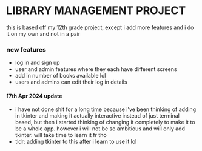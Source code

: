 # LIBRARY MANAGEMENT PROJECT
this is based off my 12th grade project, except i add more features and i do it on my own and not in a pair
### new features
- log in and sign up
- user and admin features where they each have different screens
- add in number of books available lol
- users and admins can edit their log in details
#### 17th Apr 2024 update
- i have not done shit for a long time because i've been thinking of adding in tkinter and making it actually interactive instead of just terminal based, but then i started thinking of changing it completely to make it to be a whole app. however i will not be so ambitious and will only add tkinter. will take time to learn it fr tho
- tldr: adding tkinter to this after i learn to use it lol